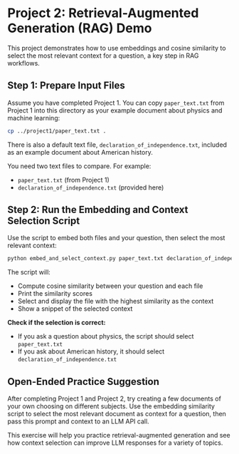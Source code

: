 # Project 2: Retrieval-Augmented Generation (RAG) Demo

This project demonstrates how to use embeddings and cosine similarity to select the most relevant context for a question, a key step in RAG workflows.

## Step 1: Prepare Input Files

Assume you have completed Project 1. You can copy `paper_text.txt` from Project 1 into this directory as your example document about physics and machine learning:

```bash
cp ../project1/paper_text.txt .
```

There is also a default text file, `declaration_of_independence.txt`, included as an example document about American history.

You need two text files to compare. For example:
- `paper_text.txt` (from Project 1)
- `declaration_of_independence.txt` (provided here)

## Step 2: Run the Embedding and Context Selection Script

Use the script to embed both files and your question, then select the most relevant context:

```bash
python embed_and_select_context.py paper_text.txt declaration_of_independence.txt "Did Thomas Jefferson sign the declaration of independence?"
```

The script will:
- Compute cosine similarity between your question and each file
- Print the similarity scores
- Select and display the file with the highest similarity as the context
- Show a snippet of the selected context

**Check if the selection is correct:**
- If you ask a question about physics, the script should select `paper_text.txt`
- If you ask about American history, it should select `declaration_of_independence.txt`

## Open-Ended Practice Suggestion

After completing Project 1 and Project 2, try creating a few documents of your own choosing on different subjects. Use the embedding similarity script to select the most relevant document as context for a question, then pass this prompt and context to an LLM API call.

This exercise will help you practice retrieval-augmented generation and see how context selection can improve LLM responses for a variety of topics.
